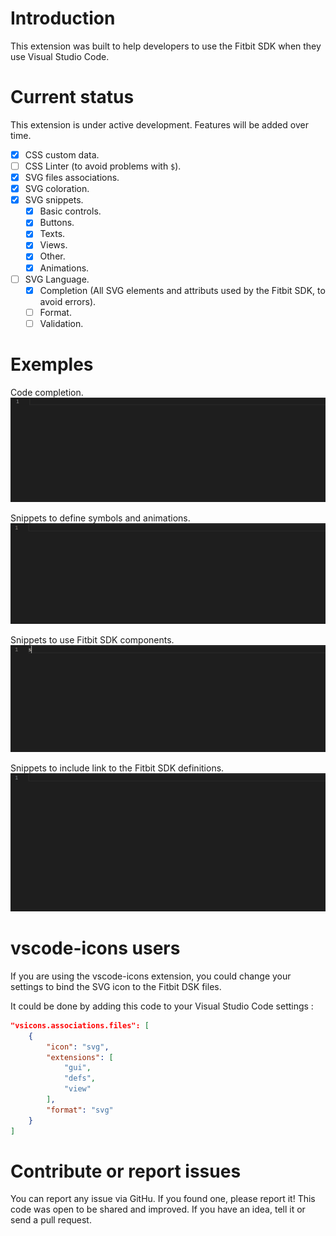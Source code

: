 # Introduction

This extension was built to help developers to use the Fitbit SDK when they use Visual Studio Code.

# Current status

This extension is under active development. Features will be added over time. 

- [x] CSS custom data.
- [ ] CSS Linter (to avoid problems with `$`).
- [x] SVG files associations.
- [x] SVG coloration.
- [x] SVG snippets.
    - [x] Basic controls.
    - [x] Buttons.
    - [x] Texts.
    - [x] Views.
    - [x] Other.
    - [x] Animations.
- [ ] SVG Language.
    - [x] Completion (All SVG elements and attributs used by the Fitbit SDK, to avoid errors).
    - [ ] Format.
    - [ ] Validation.

# Exemples

Code completion.
![Make the edition of SVG easier](https://raw.githubusercontent.com/JeremyJeanson/fitbit-sdk-extension/main/Assets/demos/code-completion.gif)

Snippets to define symbols and animations.
![An easy way create a custom components](https://raw.githubusercontent.com/JeremyJeanson/fitbit-sdk-extension/main/Assets/demos/symbols.gif)

Snippets to use Fitbit SDK components.
![An easy way to use fitbit components components](https://raw.githubusercontent.com/JeremyJeanson/fitbit-sdk-extension/main/Assets/demos/components.gif)

Snippets to include link to the Fitbit SDK definitions.
![An easy way create add link to Fitbit definion files](https://raw.githubusercontent.com/JeremyJeanson/fitbit-sdk-extension/main/Assets/demos/defs.gif)

# vscode-icons users
If you are using the vscode-icons extension, you could change your settings to bind the SVG icon to the Fitbit DSK files.

It could be done by adding this code to your Visual Studio Code settings :

```json
"vsicons.associations.files": [
    {
        "icon": "svg",
        "extensions": [
            "gui",
            "defs",
            "view"
        ],
        "format": "svg"
    }
]
```

# Contribute or report issues
You can report any issue via GitHu. If you found one, please report it! This code was open to be shared and improved. If you have an idea, tell it or send a pull request. 